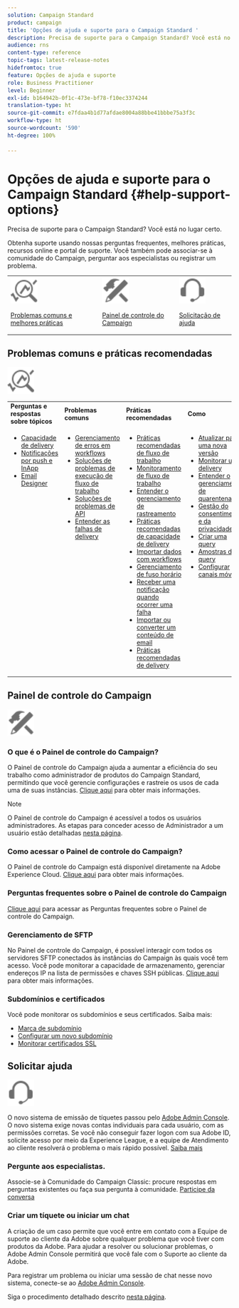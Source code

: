 ```yaml
---
solution: Campaign Standard
product: campaign
title: 'Opções de ajuda e suporte para o Campaign Standard '
description: Precisa de suporte para o Campaign Standard? Você está no lugar certo.
audience: rns
content-type: reference
topic-tags: latest-release-notes
hidefromtoc: true
feature: Opções de ajuda e suporte
role: Business Practitioner
level: Beginner
exl-id: b164942b-0f1c-473e-bf78-f10ec3374244
translation-type: ht
source-git-commit: e7fdaa4b1d77afdae8004a88bbe41bbbe75a3f3c
workflow-type: ht
source-wordcount: '590'
ht-degree: 100%

---
```


# Opções de ajuda e suporte para o Campaign Standard {#help-support-options}

Precisa de suporte para o Campaign Standard? Você está no lugar certo.

Obtenha suporte usando nossas perguntas frequentes, melhores práticas, recursos online e portal de suporte. Você também pode associar-se à comunidade do Campaign, perguntar aos especialistas ou registrar um problema.

<table>
    <tr>
        <td><img src="start/using/assets/do-not-localize/icon-faq.svg" width="60px"><p><a href="#faq">Problemas comuns e melhores práticas</a></p></td>
        <td><img src="start/using/assets/do-not-localize/icon-control-panel.svg" width="60px"><p><a href="#control-panel">Painel de controle do Campaign</a></p></td>
        <td><img src="start/using/assets/do-not-localize/icon-support.svg" width="60px"><p><a href="#support">Solicitação de ajuda</a></p></td>
    </tr>
</table>

## Problemas comuns e práticas recomendadas

<img src="start/using/assets/do-not-localize/icon-faq.svg" width="60px">

<table>
    <tr><td><strong>Perguntas e respostas sobre tópicos</strong></td><td><strong>Problemas comuns</strong></td><td><strong>Práticas recomendadas</strong></td><td><strong>Como</strong></td></tr>
    <tr>
    <td valign="top">
        <ul>
        <li><a href="sending/using/monitor-deliverability.md">Capacidade de delivery</a></li>
        <li><a href="administration/using/aep-faq.md">Notificações por push e InApp</a></li>
        <li><a href="designing/using/faq-email-designer.md">Email Designer</a></li>
        </ul>
    </td>
    <td valign="top">
        <ul>
        <li><a href="automating/using/monitoring-workflow-execution.md#error-management">Gerenciamento de erros em workflows</a></li>
        <li><a href="automating/using/best-practices-workflows.md">Soluções de problemas de execução de fluxo de trabalho</a></li>
        <li><a href="api/using/troubleshooting.md">Soluções de problemas de API</a></li>
        <li><a href="sending/using/understanding-delivery-failures.md">Entender as falhas de delivery</a></li>
        </ul>
    </td>
   <td valign="top">
        <ul>
        <li><a href="automating/using/best-practices-workflows.md">Práticas recomendadas de fluxo de trabalho</a></li>
        <li><a href="automating/using/about-workflow-execution.md">Monitoramento de fluxo de trabalho</a></li>
        <li><a href="sending/using/tracking-messages.md">Entender o gerenciamento de rastreamento</a></li>
        <li><a href="sending/using/about-deliverability.md">Práticas recomendadas de capacidade de delivery</a></li>
        <li><a href="automating/using/creating-import-workflow-templates.md">Importar dados com workflows</a></li>
        <li><a href="sending/using/sending-messages-at-the-recipient-s-time-zone.md">Gerenciamento de fuso horário</a></li>
        <li><a href="sending/using/receiving-alerts-when-failures-happen.md">Receber uma notificação quando ocorrer uma falha</a></li>
        <li><a href="designing/using/using-existing-content.md">Importar ou converter um conteúdo de email</a></li>
        <li><a href="sending/using/delivery-best-practices.md">Práticas recomendadas de delivery</a></li>
        </ul>
    </td>
    <td valign="top">
        <ul>
        <li><a href="rn/using/release-planning.md">Atualizar para uma nova versão</a></li>
        <li><a href="sending/using/monitoring-a-delivery.md">Monitorar um delivery</a></li>
        <li><a href="sending/using/understanding-quarantine-management.md">Entender o gerenciamento de quarentenas</a></li>
        <li><a href="start/using/privacy-management.md">Gestão do consentimento e da privacidade</a></li>
        <li><a href="automating/using/query.md">Criar uma query</a></li>
        <li><a href="automating/using/query-samples.md">Amostras de query</a></li>
        <li><a href="https://helpx.adobe.com/br/campaiacs-mobile.html">Configurar canais móveis</a></li>
        </ul>
    </td>
    </tr>
</table>

## Painel de controle do Campaign

<img src="start/using/assets/do-not-localize/icon-control-panel.svg" width="60px">

### O que é o Painel de controle do Campaign?

O Painel de controle do Campaign ajuda a aumentar a eficiência do seu trabalho como administrador de produtos do Campaign Standard, permitindo que você gerencie configurações e rastreie os usos de cada uma de suas instâncias.
[Clique aqui](https://experienceleague.adobe.com/docs/control-panel/using/discover-control-panel/key-features.html?lang=pt-BR#discover-control-panel) para obter mais informações.

>[!NOTE]
>
>O Painel de controle do Campaign é acessível a todos os usuários administradores. As etapas para conceder acesso de Administrador a um usuário estão detalhadas [nesta página](https://experienceleague.adobe.com/docs/control-panel/using/discover-control-panel/managing-permissions.html?lang=pt-BR#discover-control-panel).

### Como acessar o Painel de controle do Campaign?

O Painel de controle do Campaign está disponível diretamente na Adobe Experience Cloud. [Clique aqui](https://experienceleague.adobe.com/docs/control-panel/using/discover-control-panel/accessing-control-panel.html?lang=pt-BR#discover-control-panel) para obter mais informações.

### Perguntas frequentes sobre o Painel de controle do Campaign

[Clique aqui](https://experienceleague.adobe.com/docs/control-panel/using/faq.html?lang=pt-BR) para acessar as Perguntas frequentes sobre o Painel de controle do Campaign.

### Gerenciamento de SFTP

No Painel de controle do Campaign, é possível interagir com todos os servidores SFTP conectados às instâncias do Campaign às quais você tem acesso. Você pode monitorar a capacidade de armazenamento, gerenciar endereços IP na lista de permissões e chaves SSH públicas. [Clique aqui](https://experienceleague.adobe.com/docs/control-panel/using/sftp-management/about-sftp-management.html?lang=pt-BR#sftp-management) para obter mais informações.

### Subdomínios e certificados

Você pode monitorar os subdomínios e seus certificados. Saiba mais:

* [Marca de subdomínio](https://experienceleague.adobe.com/docs/control-panel/using/subdomains-and-certificates/subdomains-branding.html?lang=pt-BR#subdomains-and-certificates)
* [Configurar um novo subdomínio](https://experienceleague.adobe.com/docs/control-panel/using/subdomains-and-certificates/setting-up-new-subdomain.html?lang=pt-BR#subdomains-and-certificates)
* [Monitorar certificados SSL](https://experienceleague.adobe.com/docs/control-panel/using/subdomains-and-certificates/renewing-subdomain-certificate.html?lang=pt-BR#subdomains-and-certificates)

## Solicitar ajuda

<img src="start/using/assets/do-not-localize/icon-support.svg" width="60px">

O novo sistema de emissão de tíquetes passou pelo [Adobe Admin Console](https://adminconsole.adobe.com/overview). O novo sistema exige novas contas individuais para cada usuário, com as permissões corretas. Se você não conseguir fazer logon com sua Adobe ID, solicite acesso por meio da Experience League, e a equipe de Atendimento ao cliente resolverá o problema o mais rápido possível. [Saiba mais](https://helpx.adobe.com/br/enterprise/admin-guide.html/br/enterprise/using/support-for-experience-cloud.ug.html)

### Pergunte aos especialistas.

Associe-se à Comunidade do Campaign Classic: procure respostas em perguntas existentes ou faça sua pergunta à comunidade. [Participe da conversa](https://experienceleaguecommunities.adobe.cadobe-campaign-standard/ct-p/adobe-campaign-standard-community)

### Criar um tíquete ou iniciar um chat

A criação de um caso permite que você entre em contato com a Equipe de suporte ao cliente da Adobe sobre qualquer problema que você tiver com produtos da Adobe. Para ajudar a resolver ou solucionar problemas, o Adobe Admin Console permitirá que você fale com o Suporte ao cliente da Adobe.

Para registrar um problema ou iniciar uma sessão de chat nesse novo sistema, conecte-se ao [Adobe Admin Console](https://adminconsole.adobe.com/overview).

Siga o procedimento detalhado descrito [nesta página](https://helpx.adobe.com/br/enterprise/admin-guide.html/enterprise/using/support-for-experience-cloud.ug.html).
